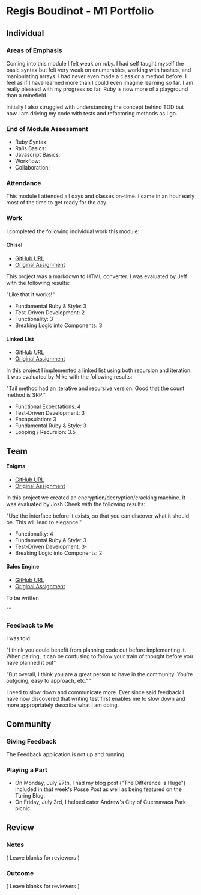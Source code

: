 # Regis Boudinot - M1 Portfolio

## Individual

### Areas of Emphasis

Coming into this module I felt weak on ruby. I had self taught myself the basic
syntax but felt very weak on enumerables, working with hashes, and manipulating
arrays. I had never even made a class or a method before. I feel as if I have
learned more than I could even imagine learning so far. I am really pleased
with my progress so far. Ruby is now more of a playground than a minefield.

Initially I also struggled with understanding the concept behind TDD
but now I am driving my code with tests and refactoring methods as I go.

### End of Module Assessment

* Ruby Syntax:
* Rails Basics:
* Javascript Basics:
* Workflow:
* Collaboration:

### Attendance

This module I attended all days and classes on-time. I came in an hour early
most of the time to get ready for the day.

### Work

I completed the following individual work this module:

#### Chisel

* [GitHub URL](https://github.com/selfup/chisel)
* [Original Assignment](https://github.com/turingschool/curriculum/blob/master/source/projects/chisel.markdown)

This project was a markdown to HTML converter. I was evaluated by Jeff with
the following results:

"Like that it works!"

* Fundamental Ruby & Style: 3
* Test-Driven Development: 2
* Functionality: 3
* Breaking Logic into Components: 3

#### Linked List

* [GitHub URL](https://github.com/selfup/linked_list)
* [Original Assignment](https://github.com/turingschool/challenges/blob/master/linked_lists.markdown)

In this project I implemented a linked list using both recursion and iteration.
It was evaluated by Mike with the following results:

"Tail method had an iterative and recursive version.
Good that the count method is SRP."

* Functional Expectations: 4
* Test-Driven Development: 3
* Encapsulation: 3
* Fundamental Ruby & Style: 3
* Looping / Recursion: 3.5

## Team

#### Enigma

* [GitHub URL](https://github.com/selfup/enigma)
* [Original Assignment](https://github.com/turingschool/curriculum/blob/master/source/projects/enigma.markdown)

In this project we created an encryption/decryption/cracking machine.
It was evaluated by Josh Cheek with the following results:

"Use the interface before it exists, so that you can discover what it should be.
This will lead to elegance."

* Functionality: 4
* Fundamental Ruby & Style: 3
* Test-Driven Development: 3-
* Breaking Logic into Components: 2

#### Sales Engine

* [GitHub URL](https://github.com/selfup/sales_engine)
* [Original Assignment](https://github.com/turingschool/curriculum/blob/master/source/projects/sales_engine.markdown)

To be written

""

### Feedback to Me

I was told:

"I think you could benefit from planning code out before implementing it.
When pairing, it can be confusing to follow your train of thought before you
have planned it out"

"But overall, I think you are a great person to have in the community.
You’re outgoing, easy to approach, etc.""

I need to slow down and communicate more. Ever since said
feedback I have now discovered that writing test first enables me to slow down
and more appropriately describe what I am doing.

## Community

### Giving Feedback

The Feedback application is not up and running.

### Playing a Part

* On Monday, July 27th, I had my blog post ("The Difference is Huge") included
in that week's Posse Post as well as being featured on the Turing Blog.
* On Friday, July 3rd, I helped cater Andrew's City of Cuernavaca Park picnic.

## Review

### Notes

( Leave blanks for reviewers )

### Outcome

( Leave blanks for reviewers )
